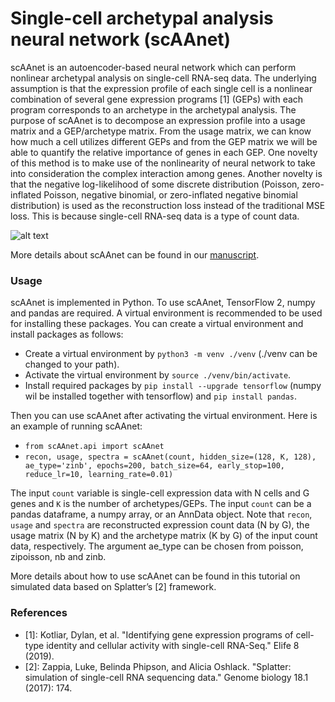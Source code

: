# Single-cell archetypal analysis neural network (scAAnet) #

scAAnet is an autoencoder-based neural network which can perform nonlinear archetypal analysis on single-cell RNA-seq data. The underlying assumption is that the expression profile of each single cell is a nonlinear combination of several gene expression programs [1] (GEPs) with each program corresponds to an archetype in the archetypal analysis. The purpose of scAAnet is to decompose an expression profile into a usage matrix and a GEP/archetype matrix. From the usage matrix, we can know how much a cell utilizes different GEPs and from the GEP matrix we will be able to quantify the relative importance of genes in each GEP. One novelty of this method is to make use of the nonlinearity of neural network to take into consideration the complex interaction among genes. Another novelty is that the negative log-likelihood of some discrete distribution (Poisson, zero-inflated Poisson, negative binomial, or zero-inflated negative binomial distribution) is used as the reconstruction loss instead of the traditional MSE loss. This is because single-cell RNA-seq data is a type of count data. 

![alt text](https://github.com/AprilYuge/scAAnet_latest/blob/main/images/overview.png)

More details about scAAnet can be found in our [manuscript](https://www.biorxiv.org/content/10.1101/2021.09.17.460824v1).

### Usage ###

scAAnet is implemented in Python. To use scAAnet, TensorFlow 2, numpy and pandas are required. A virtual environment is recommended to be used for installing these packages. You can create a virtual environment and install packages as follows:

* Create a virtual environment by `python3 -m venv ./venv` (./venv can be changed to your path).
* Activate the virtual environment by `source ./venv/bin/activate`.
* Install required packages by `pip install --upgrade tensorflow` (numpy wil be installed together with tensorflow) and `pip install pandas`.

Then you can use scAAnet after activating the virtual environment. Here is an example of running scAAnet:

* `from scAAnet.api import scAAnet`
* `recon, usage, spectra = scAAnet(count, hidden_size=(128, K, 128), ae_type='zinb', epochs=200, batch_size=64, early_stop=100, reduce_lr=10, learning_rate=0.01)`

The input `count` variable is single-cell expression data with N cells and G genes and `K` is the number of archetypes/GEPs. The input `count` can be a pandas dataframe, a numpy array, or an AnnData object. Note that `recon`, `usage` and `spectra` are reconstructed expression count data (N by G), the usage matrix (N by K) and the archetype matrix (K by G) of the input count data, respectively. The argument ae_type can be chosen from poisson, zipoisson, nb and zinb.

More details about how to use scAAnet can be found in this tutorial on simulated data based on Splatter’s [2] framework.


### References ###

* [1]: Kotliar, Dylan, et al. "Identifying gene expression programs of cell-type identity and cellular activity with single-cell RNA-Seq." Elife 8 (2019).
* [2]: Zappia, Luke, Belinda Phipson, and Alicia Oshlack. "Splatter: simulation of single-cell RNA sequencing data." Genome biology 18.1 (2017): 174.


